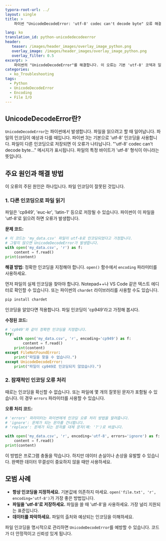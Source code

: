 ```yaml
---
typora-root-url: ../
layout: single
title: >
    파이썬 "UnicodeDecodeError: 'utf-8' codec can't decode byte" 오류 해결 방법

lang: ko
translation_id: python-unicodedecodeerror
header:
   teaser: /images/header_images/overlay_image_python.png
   overlay_image: /images/header_images/overlay_image_python.png
   overlay_filter: 0.5
excerpt: >
    파이썬의 "UnicodeDecodeError"를 해결합니다. 이 오류는 기본 'utf-8' 코덱과 일치하지 않는 인코딩으로 파일을 읽을 때 발생합니다.
categories:
  - ko_Troubleshooting
tags:
  - Python
  - UnicodeDecodeError
  - Encoding
  - File I/O
---
```


## UnicodeDecodeError란?

`UnicodeDecodeError`는 파이썬에서 발생합니다.
파일을 읽으려고 할 때 일어납니다.
파일의 인코딩이 예상과 다를 때입니다.
파이썬 3는 기본으로 'utf-8' 인코딩을 사용합니다.
파일이 다른 인코딩으로 저장되면 이 오류가 나타납니다.
"'utf-8' codec can't decode byte..." 메시지가 표시됩니다.
파일의 특정 바이트가 'utf-8' 형식이 아니라는 뜻입니다.

## 주요 원인과 해결 방법

이 오류의 주된 원인은 하나입니다. 파일 인코딩이 잘못된 것입니다.

### 1. 다른 인코딩으로 파일 읽기

파일은 'cp949', 'euc-kr', 'latin-1' 등으로 저장될 수 있습니다.
파이썬이 이 파일을 'utf-8'로 읽으려 하면 오류가 발생합니다.

**문제 코드:**
```python
# 이 코드는 'my_data.csv' 파일이 utf-8로 인코딩되었다고 가정합니다.
# 그렇지 않으면 UnicodeDecodeError가 발생합니다.
with open('my_data.csv', 'r') as f:
    content = f.read()
print(content)
```

**해결 방법:**
정확한 인코딩을 지정해야 합니다.
`open()` 함수에서 `encoding` 파라미터를 사용하세요.

먼저 파일의 실제 인코딩을 찾아야 합니다.
Notepad++나 VS Code 같은 텍스트 에디터로 확인할 수 있습니다.
또는 파이썬의 `chardet` 라이브러리를 사용할 수도 있습니다.

```bash
pip install chardet
```

인코딩을 알았다면 적용합니다.
파일 인코딩이 'cp949'라고 가정해 봅시다.

**수정된 코드:**
```python
# 'cp949'와 같이 정확한 인코딩을 지정합니다.
try:
    with open('my_data.csv', 'r', encoding='cp949') as f:
        content = f.read()
    print(content)
except FileNotFoundError:
    print("파일을 찾을 수 없습니다.")
except UnicodeDecodeError:
    print("파일이 cp949로 인코딩되지 않았습니다.")
```

### 2. 잠재적인 인코딩 오류 처리

때로는 인코딩을 확신할 수 없습니다.
또는 파일에 몇 개의 잘못된 문자가 포함될 수 있습니다.
이 경우 `errors` 파라미터를 사용할 수 있습니다.

**오류 처리 코드:**
```python
# 'errors' 파라미터는 파이썬에게 인코딩 오류 처리 방법을 알려줍니다.
# 'ignore': 문제가 되는 문자를 건너뜁니다.
# 'replace': 문제가 되는 문자를 대체 문자(예: '?')로 바꿉니다.

with open('my_data.csv', 'r', encoding='utf-8', errors='ignore') as f:
    content = f.read()
print(content)
```
이 방법은 프로그램 충돌을 막습니다.
하지만 데이터 손실이나 손상을 유발할 수 있습니다.
완벽한 데이터 무결성이 중요하지 않을 때만 사용하세요.

## 모범 사례

- **항상 인코딩을 지정하세요.** 기본값에 의존하지 마세요. `open('file.txt', 'r', encoding='utf-8')`가 가장 좋은 방법입니다.
- **파일을 'utf-8'로 저장하세요.** 파일을 쓸 때 'utf-8'을 사용하세요. 가장 널리 지원되는 표준입니다.
- **데이터를 파악하세요.** 파일의 출처와 예상되는 인코딩을 이해하세요.

파일 인코딩을 명시적으로 관리하면 `UnicodeDecodeError`를 예방할 수 있습니다. 코드가 더 안정적이고 신뢰성 있게 됩니다.
